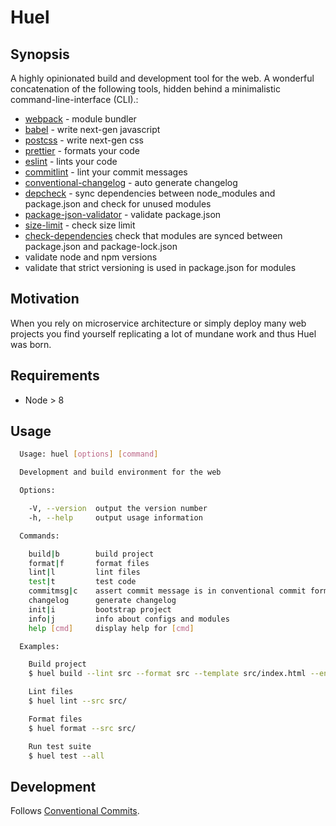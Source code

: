 # Huel

## Synopsis

A highly opinionated build and development tool for the web. A wonderful concatenation
of the following tools, hidden behind a minimalistic command-line-interface (CLI).:

* [webpack](https://github.com/webpack) - module bundler
* [babel](https://github.com/babel/babel) - write next-gen javascript
* [postcss](https://github.com/postcss/postcss) - write next-gen css
* [prettier](https://github.com/prettier/prettier) - formats your code
* [eslint](https://github.com/eslint/eslint) - lints your code
* [commitlint](https://github.com/marionebl/commitlint) - lint your commit messages
* [conventional-changelog](https://github.com/conventional-changelog/conventional-changelog) - auto generate changelog
* [depcheck](https://github.com/depcheck/depcheck) - sync dependencies between node_modules and package.json and check for unused modules
* [package-json-validator](https://github.com/gorillamania/package.json-validator) - validate package.json
* [size-limit](https://github.com/ai/size-limit) - check size limit
* [check-dependencies](https://github.com/mgol/check-dependencies) check that modules are synced between package.json and package-lock.json
* validate node and npm versions
* validate that strict versioning is used in package.json for modules

## Motivation

When you rely on microservice architecture or simply deploy many web projects you find yourself replicating a lot of mundane work and thus Huel was born.

## Requirements

* Node > 8

## Usage

```bash
  Usage: huel [options] [command]

  Development and build environment for the web

  Options:

    -V, --version  output the version number
    -h, --help     output usage information

  Commands:

    build|b        build project
    format|f       format files
    lint|l         lint files
    test|t         test code
    commitmsg|c    assert commit message is in conventional commit form
    changelog      generate changelog
    init|i         bootstrap project
    info|j         info about configs and modules
    help [cmd]     display help for [cmd]

  Examples:

    Build project
    $ huel build --lint src --format src --template src/index.html --entry src/index.js --output dist/

    Lint files
    $ huel lint --src src/

    Format files
    $ huel format --src src/

    Run test suite
    $ huel test --all
```

## Development

Follows [Conventional Commits](https://conventionalcommits.org/).
